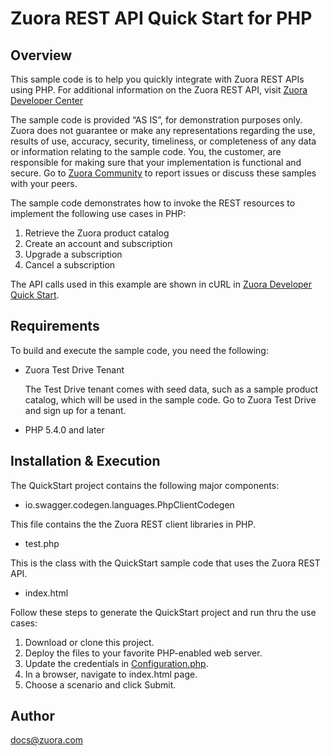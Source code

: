 # Zuora REST API Quick Start for PHP
## Overview

This sample code is to help you quickly integrate with Zuora REST APIs using PHP. For additional information on the Zuora REST API, visit [Zuora Developer Center](https://www.zuora.com/developer/)

The sample code is provided “AS IS”, for demonstration purposes only. Zuora does not guarantee or make any representations regarding the use, results of use, accuracy, security, timeliness, or completeness of any data or information relating to the sample code. You, the customer, are responsible for making sure that your implementation is functional and secure.
Go to [Zuora Community](https://community.zuora.com/) to report issues or discuss these samples with your peers.

The sample code demonstrates how to invoke the REST resources to implement the following use cases in PHP:

1. Retrieve the Zuora product catalog
2. Create an account and subscription
3. Upgrade a subscription
4. Cancel a subscription

The API calls used in this example are shown in cURL in [Zuora Developer Quick Start](https://www.zuora.com/developer/quick-start/).

## Requirements

To build and execute the sample code, you need the following:

- Zuora Test Drive Tenant
  
  The Test Drive tenant comes with seed data, such as a sample product catalog, which will be used in the sample code. Go to Zuora Test Drive and sign up for a tenant.

- PHP 5.4.0 and later

## Installation & Execution

The QuickStart project contains the following major components:

- io.swagger.codegen.languages.PhpClientCodegen

This file contains the the Zuora REST client libraries in PHP.

- test.php

This is the class with the QuickStart sample code that uses the Zuora REST API.

- index.html

Follow these steps to generate the QuickStart project and run thru the use cases:

1. Download or clone this project.
2. Deploy the files to your favorite PHP-enabled web server.
3. Update the credentials in [Configuration.php](/lib/Configuration.php).
4. In a browser, navigate to index.html page. 
5. Choose a scenario and click Submit.

## Author

docs@zuora.com
